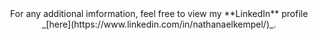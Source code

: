 <div align="center">
For any additional imformation, feel free to view my **LinkedIn** profile _[here](https://www.linkedin.com/in/nathanaelkempel/)_.
  </div>
